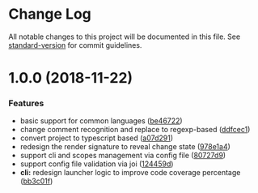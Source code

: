 # Change Log

All notable changes to this project will be documented in this file. See [standard-version](https://github.com/conventional-changelog/standard-version) for commit guidelines.

<a name="1.0.0"></a>
# 1.0.0 (2018-11-22)


### Features

* basic support for common languages ([be46722](https://github.com/e-cloud/copyrightizen/commit/be46722))
* change comment recognition and replace to regexp-based ([ddfcec1](https://github.com/e-cloud/copyrightizen/commit/ddfcec1))
* convert project to typescript based ([a07d291](https://github.com/e-cloud/copyrightizen/commit/a07d291))
* redesign the render signature to reveal change state ([978e1a4](https://github.com/e-cloud/copyrightizen/commit/978e1a4))
* support cli and scopes management via config file ([80727d9](https://github.com/e-cloud/copyrightizen/commit/80727d9))
* support config file validation via joi ([124459d](https://github.com/e-cloud/copyrightizen/commit/124459d))
* **cli:** redesign launcher logic to improve code coverage percentage ([bb3c01f](https://github.com/e-cloud/copyrightizen/commit/bb3c01f))
